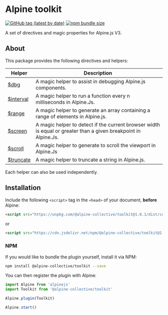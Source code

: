# Alpine toolkit

[![GitHub tag (latest by date)](https://img.shields.io/npm/v/@alpine-collective/toolkit)](https://www.npmjs.com/package/@alpine-collective/toolkit)
[![npm bundle size](https://img.shields.io/bundlephobia/minzip/@alpine-collective/toolkit?color=#0F0)](https://bundlephobia.com/result?p=@alpine-collective/toolkit)

A set of directives and magic properties for Alpine.js V3.

## About

This package provides the following directives and helpers:

| Helper | Description |
| --- | --- |
| [$dbg](https://github.com/alpine-collective/toolkit/blob/main/packages/%24dbg/README.md) | A magic helper to assist in debugging Alpine.js components. |
| [$interval](https://github.com/alpine-collective/toolkit/blob/main/packages/%24interval/README.md) | A magic helper to run a function every n milliseconds in Alpine.Js. |
| [$range](https://github.com/alpine-collective/toolkit/blob/main/packages/%24range/README.md) | A magic helper to generate an array containing a range of elements in Alpine.js. |
| [$screen](https://github.com/alpine-collective/toolkit/blob/main/packages/%24screen/README.md) | A magic helper to detect if the current browser width is equal or greater than a given breakpoint in Alpine.Js. |
| [$scroll](https://github.com/alpine-collective/toolkit/blob/main/packages/%24scroll/README.md) | A magic helper to generate to scroll the viewport in Alpine.Js |
| [$truncate](https://github.com/alpine-collective/toolkit/blob/main/packages/%24truncate/README.md) | A magic helper to truncate a string in Alpine.js. |

Each helper can also be used independently.

## Installation

Include the following `<script>` tag in the `<head>` of your document, **before** Alpine:

```html
<script src="https://unpkg.com/@alpine-collective/toolkit@1.0.1/dist/cdn.min.js" defer></script>
```
or
```html
<script src="https://cdn.jsdelivr.net/npm/@alpine-collective/toolkit@1.0.1/dist/cdn.min.js" defer></script>
```

### NPM

If you would like to bundle the plugin yourself, install it via NPM:

```bash
npm install @alpine-collective/toolkit --save
```

You can then register the plugin with Alpine:

```js
import Alpine from 'alpinejs'
import Toolkit from '@alpine-collective/toolkit'

Alpine.plugin(Toolkit)

Alpine.start()
```
